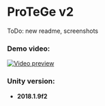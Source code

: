 # ProTeGe v2

ToDo:
new readme, screenshots

### Demo video:
[![Video preview](https://img.youtube.com/vi/QU9ibimIrM4/0.jpg)](https://youtu.be/QU9ibimIrM4)

### Unity version:
* **2018.1.9f2**
